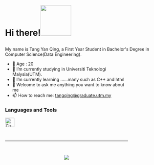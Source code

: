 # Hi there!<img src="https://user-images.githubusercontent.com/128120717/228766172-8197b291-4431-425f-a8e4-84d51448bbfe.gif" width="100">  </p>



My name is Tang Yan Qing, a First Year Student in Bachelor's Degree in Computer Science(Data Engineering).

 <p><img alt = "GitHub Stats" src="https://github-readme-stats.vercel.app/api?username=yan-qing09&show_icons=true&hide=issues&icon_color=000000&hide_border=true&title_color=5391FE&text_color=555" align="right" style="margin-top:20000px"/>
    
- 🤔 Age : 20
- 🔭 I’m currently studying in Universiti Teknologi Malysia(UTM).
- 🌱 I’m currently learning ......many such as C++ and html
- 💬 Welcome to ask me anything you want to know about me
- 📫 How to reach me: tangqing@graduate.utm.my

### Languages and Tools
<a href="https://www.w3schools.com/cpp/" target="_blank"><img alt="C++" src="https://user-images.githubusercontent.com/128120717/228771294-d9ab05a8-c88c-455a-b375-2e8896ec801f.png" width="30"></a>

</p>



<br/>

---
<br/>
 <p align="center">
 <img src="http://github-readme-streak-stats.herokuapp.com?user=yan-qing09&theme=radical">
</p> 
<!--
**yan-qing09/yan-qing09** is a ✨ _special_ ✨ repository because its `README.md` (this file) appears on your GitHub profile.
